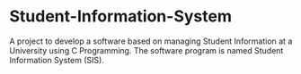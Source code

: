 # Student-Information-System
A project to develop a software based on managing Student Information at a University using C Programming. The software program is named Student Information System (SIS).
